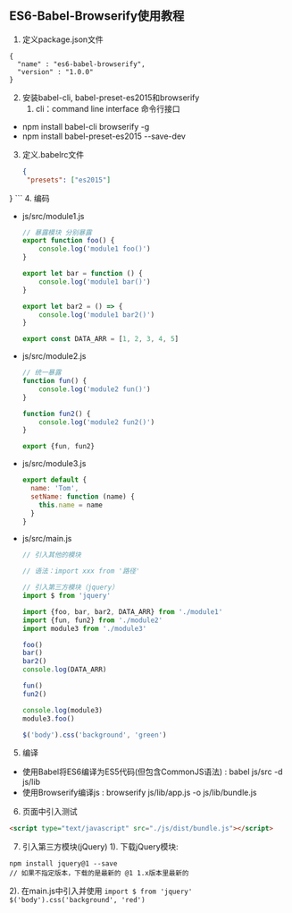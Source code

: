 ## ES6-Babel-Browserify使用教程
1. 定义package.json文件
  ```shell
  {
    "name" : "es6-babel-browserify",
    "version" : "1.0.0"
  }
  ```
2. 安装babel-cli, babel-preset-es2015和browserify
   1. cli：command line interface 命令行接口
  * npm install babel-cli browserify -g
  * npm install babel-preset-es2015 --save-dev 
3. 定义.babelrc文件
	```json
	{
     "presets": ["es2015"]
  }
	```
4. 编码
  * js/src/module1.js
    ```javascript
    // 暴露模块 分别暴露
    export function foo() {
        console.log('module1 foo()')
    }
    
    export let bar = function () {
        console.log('module1 bar()')
    }
    
    export let bar2 = () => {
        console.log('module1 bar2()')
    }
    
    export const DATA_ARR = [1, 2, 3, 4, 5]
    ```
  * js/src/module2.js
    ```javascript
    // 统一暴露
    function fun() {
        console.log('module2 fun()')
    }
    
    function fun2() {
        console.log('module2 fun2()')
    }
    
    export {fun, fun2}
    ```
  * js/src/module3.js
    ```javascript
    export default {
      name: 'Tom',
      setName: function (name) {
        this.name = name
      }
    }
    ```
  * js/src/main.js
    ```javascript
    // 引入其他的模块
    
    // 语法：import xxx from '路径'
    
    // 引入第三方模块（jquery）
    import $ from 'jquery'
    
    import {foo, bar, bar2, DATA_ARR} from './module1'
    import {fun, fun2} from './module2'
    import module3 from './module3'
    
    foo()
    bar()
    bar2()
    console.log(DATA_ARR)
    
    fun()
    fun2()
    
    console.log(module3)
    module3.foo()
    
    $('body').css('background', 'green')
    ```
5. 编译
  * 使用Babel将ES6编译为ES5代码(但包含CommonJS语法) : babel js/src -d js/lib
  * 使用Browserify编译js : browserify js/lib/app.js -o js/lib/bundle.js
6. 页面中引入测试
  ```html
  <script type="text/javascript" src="./js/dist/bundle.js"></script>
  ```
7. 引入第三方模块(jQuery)
    1). 下载jQuery模块: 
```shell
npm install jquery@1 --save
// 如果不指定版本，下载的是最新的 @1 1.x版本里最新的
```
  2). 在main.js中引入并使用
    ```
    import $ from 'jquery'
    $('body').css('background', 'red')
    ```
